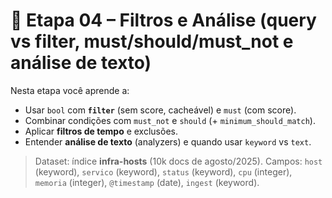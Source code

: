 # 🧩 Etapa 04 – Filtros e Análise (query vs filter, must/should/must_not e análise de texto)

Nesta etapa você aprende a:
- Usar `bool` com **`filter`** (sem score, cacheável) e `must` (com score).
- Combinar condições com `must_not` e `should` (+ `minimum_should_match`).
- Aplicar **filtros de tempo** e exclusões.
- Entender **análise de texto** (analyzers) e quando usar `keyword` vs `text`.

> Dataset: índice **infra-hosts** (10k docs de agosto/2025). Campos: `host` (keyword), `servico` (keyword), `status` (keyword), `cpu` (integer), `memoria` (integer), `@timestamp` (date), `ingest` (keyword).
